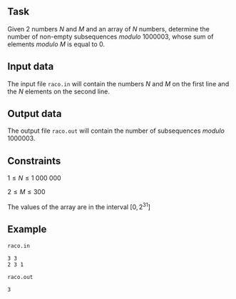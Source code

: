 ## Task

Given $2$ numbers $N$ and $M$ and an array of $N$ numbers, determine the number of non-empty subsequences $modulo$ $1000003$, whose sum of elements $modulo$ $M$ is equal to $0$.

## Input data

The input file `raco.in` will contain the numbers $N$ and $M$ on the first line and the $N$ elements on the second line.

## Output data

The output file `raco.out` will contain the number of subsequences $modulo$ $1000003$.

## Constraints

$1 \leq N \leq 1\ 000\ 000$

$2 \leq M \leq 300$

The values of the array are in the interval $[0, 2^{31}]$

## Example

`raco.in`

```
3 3
2 3 1
```

`raco.out`

```
3
```
